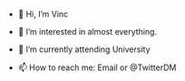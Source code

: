 - 👋 Hi, I’m Vinc
- 👀 I’m interested in almost everything.
- 🌱 I’m currently attending University

- 📫 How to reach me: Email or @TwitterDM

